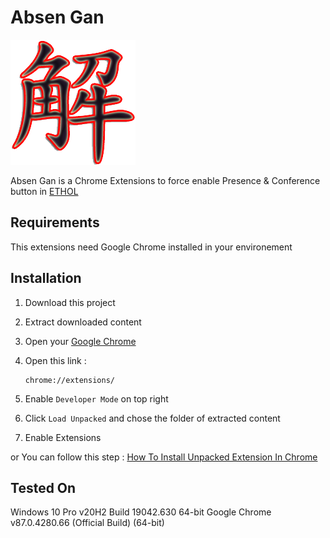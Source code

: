 # Absen Gan

[![N|Solid](https://raw.githubusercontent.com/fairuzmn/absengan/main/kai_white.png)](https://raw.githubusercontent.com/fairuzmn/absengan/main/kai_white.png)

Absen Gan is a Chrome Extensions to force enable Presence & Conference button in [ETHOL](https://ethol.pens.ac.id)

## Requirements

This extensions need Google Chrome installed in your environement

## Installation

 1. Download this project
 2. Extract downloaded content
 3. Open your [Google Chrome](https://www.google.com/chrome/)
 4. Open this link : 
 
    ```
    chrome://extensions/
    ```
    
5. Enable `Developer Mode` on top right
6. Click `Load Unpacked` and chose the folder of extracted content
7. Enable Extensions

or You can follow this step : [How To Install Unpacked Extension In Chrome](https://www.youtube.com/watch?v=oswjtLwCUqg)

## Tested On

Windows 10 Pro v20H2 Build 19042.630 64-bit
Google Chrome v87.0.4280.66 (Official Build) (64-bit)

    
